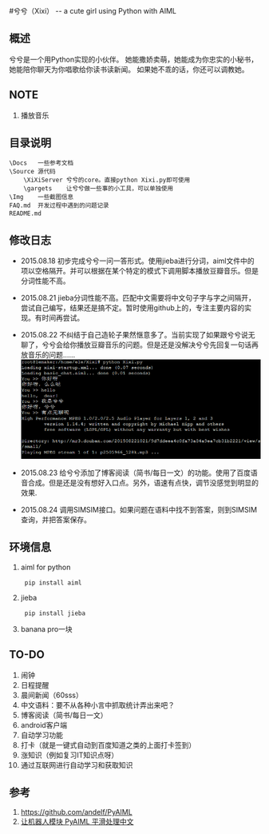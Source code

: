 #兮兮（Xixi） -- a cute girl using Python with AIML

## 概述
兮兮是一个用Python实现的小伙伴。
她能撒娇卖萌，她能成为你忠实的小秘书，她能陪你聊天为你唱歌给你读书读新闻。
如果她不乖的话，你还可以调教她。

## NOTE
1. 播放音乐


## 目录说明
	\Docs	一些参考文档
	\Source	源代码
		\XiXiServer	兮兮的core。直接python Xixi.py即可使用
		\gargets	让兮兮做一些事的小工具，可以单独使用
	\Img	一些截图信息
	FAQ.md	开发过程中遇到的问题记录
	README.md
	

## 修改日志
* 2015.08.18   初步完成兮兮一问一答形式。使用jieba进行分词，aiml文件中的项以空格隔开。并可以根据在某个特定的模式下调用脚本播放豆瓣音乐。但是分词性能不高。

* 2015.08.21 jieba分词性能不高。匹配中文需要将中文句子字与字之间隔开，尝试自己编写，结果还是搞不定。暂时使用github上的，专注主要内容的实现。有时间再尝试。

* 2015.08.22 不纠结于自己造轮子果然惬意多了。当前实现了如果跟兮兮说无聊了，兮兮会给你播放豆瓣音乐的问题。但是还是没解决兮兮先回复一句话再放音乐的问题……
![](/Img/20150822.PNG)

* 2015.08.23 给兮兮添加了博客阅读（简书/每日一文）的功能。使用了百度语音合成。但是还是没有想好入口点。另外，语速有点快，调节没感觉到明显的效果.

* 2015.08.24 调用SIMSIM接口。如果问题在语料中找不到答案，则到SIMSIM查询，并把答案保存。


## 环境信息
1. aiml for python

		pip install aiml

2. jieba

		pip install jieba
		
3. banana pro一块


## TO-DO
1. 闹钟
2. 日程提醒
3. 晨间新闻（60sss）
4. 中文语料：要不从各种小言中抓取统计弄出来吧？
5. 博客阅读（简书/每日一文）
6. android客户端
7. 自动学习功能
8. 打卡（就是一键式自动到百度知道之类的上面打卡签到）
9. 涨知识（例如复习IT知识点呀）
10. 通过互联网进行自动学习和获取知识



## 参考
1. https://github.com/andelf/PyAIML
2. [让机器人模块 PyAIML 平滑处理中文](http://pythonic.zoomquiet.io/data/20070709214730/index.html)

